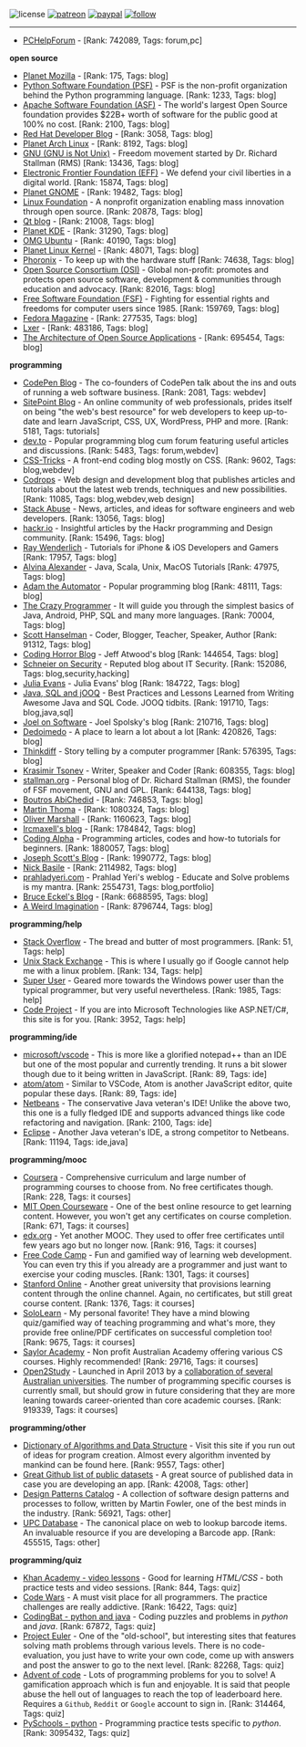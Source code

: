 ![license](https://img.shields.io/github/license/prahladyeri/siterank-stats.svg)
[![patreon](https://img.shields.io/badge/Patreon-brown.svg?logo=patreon)](https://www.patreon.com/prahladyeri)
[![paypal](https://img.shields.io/badge/PayPal-blue.svg?logo=paypal)](https://www.paypal.com/cgi-bin/webscr?cmd=_s-xclick&hosted_button_id=JM8FUXNFUK6EU)
[![follow](https://img.shields.io/twitter/follow/prahladyeri.svg?style=social)](https://twitter.com/prahladyeri)

---
- [PCHelpForum](https://pchelpforum.net) -  [Rank: 742089, Tags: forum,pc]

**open source**

- [Planet Mozilla](http://planet.mozilla.org/) -  [Rank: 175, Tags: blog]
- [Python Software Foundation (PSF)](https://www.python.org/psf/) - PSF is the non-profit organization behind the Python programming language. [Rank: 1233, Tags: blog]
- [Apache Software Foundation (ASF)](https://www.apache.org/) - The world's largest Open Source foundation provides $22B+ worth of software for the public good at 100% no cost. [Rank: 2100, Tags: blog]
- [Red Hat Developer Blog](https://developerblog.redhat.com/) -  [Rank: 3058, Tags: blog]
- [Planet Arch Linux](https://planet.archlinux.org/) -  [Rank: 8192, Tags: blog]
- [GNU (GNU is Not Unix)](https://www.gnu.org) - Freedom movement started by Dr. Richard Stallman (RMS) [Rank: 13436, Tags: blog]
- [Electronic Frontier Foundation (EFF)](https://www.eff.org/) - We defend your civil liberties in a digital world. [Rank: 15874, Tags: blog]
- [Planet GNOME](https://planet.gnome.org/) -  [Rank: 19482, Tags: blog]
- [Linux Foundation](https://www.linuxfoundation.org/) - A nonprofit organization enabling mass innovation through open source. [Rank: 20878, Tags: blog]
- [Qt blog](http://blog.qt.io/) -  [Rank: 21008, Tags: blog]
- [Planet KDE](https://planet.kde.org/) -  [Rank: 31290, Tags: blog]
- [OMG Ubuntu](https://www.omgubuntu.co.uk/) -  [Rank: 40190, Tags: blog]
- [Planet Linux Kernel](http://planet.kernel.org/) -  [Rank: 48071, Tags: blog]
- [Phoronix](https://www.phoronix.com/) - To keep up with the hardware stuff [Rank: 74638, Tags: blog]
- [Open Source Consortium (OSI)](https://opensource.org) - Global non-profit: promotes and protects open source software, development & communities through education and advocacy. [Rank: 82016, Tags: blog]
- [Free Software Foundation (FSF)](https://www.fsf.org/) - Fighting for essential rights and freedoms for computer users since 1985. [Rank: 159769, Tags: blog]
- [Fedora Magazine](https://fedoramagazine.org/) -  [Rank: 277535, Tags: blog]
- [Lxer](http://lxer.com/) -  [Rank: 483186, Tags: blog]
- [The Architecture of Open Source Applications](http://www.aosabook.org/en/index.html) -  [Rank: 695454, Tags: blog]

**programming**

- [CodePen Blog](https://blog.codepen.io/) - The co-founders of CodePen talk about the ins and outs of running a web software business. [Rank: 2081, Tags: webdev]
- [SitePoint Blog](https://www.sitepoint.com/blog/) - An online community of web professionals, prides itself on being "the web's best resource" for web developers to keep up-to-date and learn JavaScript, CSS, UX, WordPress, PHP and more. [Rank: 5181, Tags: tutorials]
- [dev.to](https://dev.to/) - Popular programming blog cum forum featuring useful articles and discussions. [Rank: 5483, Tags: forum,webdev]
- [CSS-Tricks](https://css-tricks.com/) - A front-end coding blog mostly on CSS. [Rank: 9602, Tags: blog,webdev]
- [Codrops](https://tympanus.net/codrops/) - Web design and development blog that publishes articles and tutorials about the latest web trends, techniques and new possibilities. [Rank: 11085, Tags: blog,webdev,web design]
- [Stack Abuse](https://stackabuse.com/) - News, articles, and ideas for software engineers and web developers. [Rank: 13056, Tags: blog]
- [hackr.io](https://hackr.io/blog) - Insightful articles by the Hackr programming and Design community. [Rank: 15496, Tags: blog]
- [Ray Wenderlich](https://www.raywenderlich.com/) - Tutorials for iPhone & iOS Developers and Gamers [Rank: 17957, Tags: blog]
- [Alvina Alexander](https://alvinalexander.com/) - Java, Scala, Unix, MacOS Tutorials [Rank: 47975, Tags: blog]
- [Adam the Automator](https://adamtheautomator.com/) - Popular programming blog [Rank: 48111, Tags: blog]
- [The Crazy Programmer](https://www.thecrazyprogrammer.com/) - It will guide you through the simplest basics of Java, Android, PHP, SQL and many more languages. [Rank: 70004, Tags: blog]
- [Scott Hanselman](https://www.hanselman.com/) - Coder, Blogger, Teacher, Speaker, Author [Rank: 91312, Tags: blog]
- [Coding Horror Blog](https://blog.codinghorror.com/) - Jeff Atwood's blog [Rank: 144654, Tags: blog]
- [Schneier on Security](https://www.schneier.com/) - Reputed blog about IT Security. [Rank: 152086, Tags: blog,security,hacking]
- [Julia Evans](https://jvns.ca/) - Julia Evans' blog [Rank: 184722, Tags: blog]
- [Java, SQL and jOOQ](https://blog.jooq.org/) - Best Practices and Lessons Learned from Writing Awesome Java and SQL Code. JOOQ tidbits. [Rank: 191710, Tags: blog,java,sql]
- [Joel on Software](https://www.joelonsoftware.com/) - Joel Spolsky's blog [Rank: 210716, Tags: blog]
- [Dedoimedo](https://www.dedoimedo.com/) - A place to learn a lot about a lot [Rank: 420826, Tags: blog]
- [Thinkdiff](https://thinkdiff.net/) - Story telling by a computer programmer [Rank: 576395, Tags: blog]
- [Krasimir Tsonev](https://krasimirtsonev.com/) - Writer, Speaker and Coder [Rank: 608355, Tags: blog]
- [stallman.org](https://stallman.org) - Personal blog of Dr. Richard Stallman (RMS), the founder of FSF movement, GNU and GPL. [Rank: 644138, Tags: blog]
- [Boutros AbiChedid](https://bacsoftwareconsulting.com/blog/index.php/about/) -  [Rank: 746853, Tags: blog]
- [Martin Thoma](https://martin-thoma.com/) -  [Rank: 1080324, Tags: blog]
- [Oliver Marshall](https://olivermarshall.net/) -  [Rank: 1160623, Tags: blog]
- [Ircmaxell's blog](https://blog.ircmaxell.com/) -  [Rank: 1784842, Tags: blog]
- [Coding Alpha](https://www.codingalpha.com/) - Programming articles, codes and how-to tutorials for beginners. [Rank: 1880057, Tags: blog]
- [Joseph Scott's Blog](https://blog.josephscott.org/) -  [Rank: 1990772, Tags: blog]
- [Nick Basile](https://nick-basile.com/) -  [Rank: 2114982, Tags: blog]
- [prahladyeri.com](https://prahladyeri.com) - Prahlad Yeri's weblog - Educate and Solve problems is my mantra. [Rank: 2554731, Tags: blog,portfolio]
- [Bruce Eckel's Blog](https://www.bruceeckel.com/) -  [Rank: 6688595, Tags: blog]
- [A Weird Imagination](https://aweirdimagination.net/) -  [Rank: 8796744, Tags: blog]

**programming/help**

- [Stack Overflow](https://stackoverflow.com) - The bread and butter of most programmers. [Rank: 51, Tags: help]
- [Unix Stack Exchange](https://unix.stackexchange.com) - This is where I usually go if Google cannot help me with a linux problem. [Rank: 134, Tags: help]
- [Super User](https://superuser.com) - Geared more towards the Windows power user than the typical programmer, but very useful nevertheless. [Rank: 1985, Tags: help]
- [Code Project](https://www.codeproject.com) - If you are into Microsoft Technologies like ASP.NET/C#, this site is for you. [Rank: 3952, Tags: help]

**programming/ide**

- [microsoft/vscode](https://github.com/microsoft/vscode) - This is more like a glorified notepad++ than an IDE but one of the most popular and currently trending. It runs a bit slower though due to it being written in JavaScript. [Rank: 89, Tags: ide]
- [atom/atom](https://github.com/atom/atom) - Similar to VSCode, Atom is another JavaScript editor, quite popular these days. [Rank: 89, Tags: ide]
- [Netbeans](https://netbeans.apache.org/) - The conservative Java veteran's IDE! Unlike the above two, this one is a fully fledged IDE and supports advanced things like code refactoring and navigation. [Rank: 2100, Tags: ide]
- [Eclipse](https://eclipse.org) - Another Java veteran's IDE, a strong competitor to Netbeans. [Rank: 11194, Tags: ide,java]

**programming/mooc**

- [Coursera](https://www.coursera.org/) - Comprehensive curriculum and large number of programming courses to choose from. No free certificates though. [Rank: 228, Tags: it courses]
- [MIT Open Courseware](https://ocw.mit.edu) - One of the best online resource to get learning content. However, you won't get any certificates on course completion. [Rank: 671, Tags: it courses]
- [edx.org](https://courses.edx.org/) - Yet another MOOC. They used to offer free certificates until few years ago but no longer now. [Rank: 916, Tags: it courses]
- [Free Code Camp](https://www.freecodecamp.org/) - Fun and gamified way of learning web development. You can even try this if you already are a programmer and just want to exercise your coding muscles. [Rank: 1301, Tags: it courses]
- [Stanford Online](http://online.stanford.edu/) - Another great university that provisions learning content through the online channel. Again, no certificates, but still great course content. [Rank: 1376, Tags: it courses]
- [SoloLearn](https://www.sololearn.com) - My personal favorite! They have a mind blowing quiz/gamified way of teaching programming and what's more, they provide free online/PDF certificates on successful completion too! [Rank: 9675, Tags: it courses]
- [Saylor Academy](https://learn.saylor.org) - Non profit Australian Academy offering various CS courses. Highly recommended! [Rank: 29716, Tags: it courses]
- [Open2Study](https://www.open2study.com) - Launched in April 2013 by a [collaboration of several Australian universities](http://www.thegoodmooc.com/2013/06/a-review-of-open2study.html). The number of programming specific courses is currently small, but should grow in future considering that they are more leaning towards career-oriented than core academic courses. [Rank: 919339, Tags: it courses]

**programming/other**

- [Dictionary of Algorithms and Data Structure](http://xlinux.nist.gov/dads/) - Visit this site if you run out of ideas for program creation. Almost every algorithm invented by mankind can be found here. [Rank: 9557, Tags: other]
- [Great Github list of public datasets](http://www.datasciencecentral.com/profiles/blogs/great-github-list-of-public-data-sets) - A great source of published data in case you are developing an app. [Rank: 42008, Tags: other]
- [Design Patterns Catalog](http://martinfowler.com/eaaCatalog/) - A collection of software design patterns and processes to follow, written by Martin Fowler, one of the best minds in the industry. [Rank: 56921, Tags: other]
- [UPC Database](https://www.upcdatabase.com/itemform.asp) - The canonical place on web to lookup barcode items. An invaluable resource if you are developing a Barcode app. [Rank: 455515, Tags: other]

**programming/quiz**

- [Khan Academy - video lessons](https://www.khanacademy.org/) - Good for learning *HTML/CSS* - both practice tests and video sessions. [Rank: 844, Tags: quiz]
- [Code Wars](https://www.codewars.com/) - A must visit place for all programmers. The practice challenges are really addictive. [Rank: 16422, Tags: quiz]
- [CodingBat - python and java](https://codingbat.com/) - Coding puzzles and problems in *python* and *java*. [Rank: 67872, Tags: quiz]
- [Project Euler](https://projecteuler.net/) - One of the "old-school", but interesting sites that features solving math problems through various levels. There is no code-evaluation, you just have to write your own code, come up with answers and post the answer to go to the next level. [Rank: 82268, Tags: quiz]
- [Advent of code](https://adventofcode.com/) - Lots of programming problems for you to solve! A gamification approach which is fun and enjoyable. It is said that people abuse the hell out of languages to reach the top of leaderboard here. Requires a `Github`, `Reddit` or `Google` account to sign in. [Rank: 314464, Tags: quiz]
- [PySchools - python](https://www.pyschools.com) - Programming practice tests specific to *python*. [Rank: 3095432, Tags: quiz]

